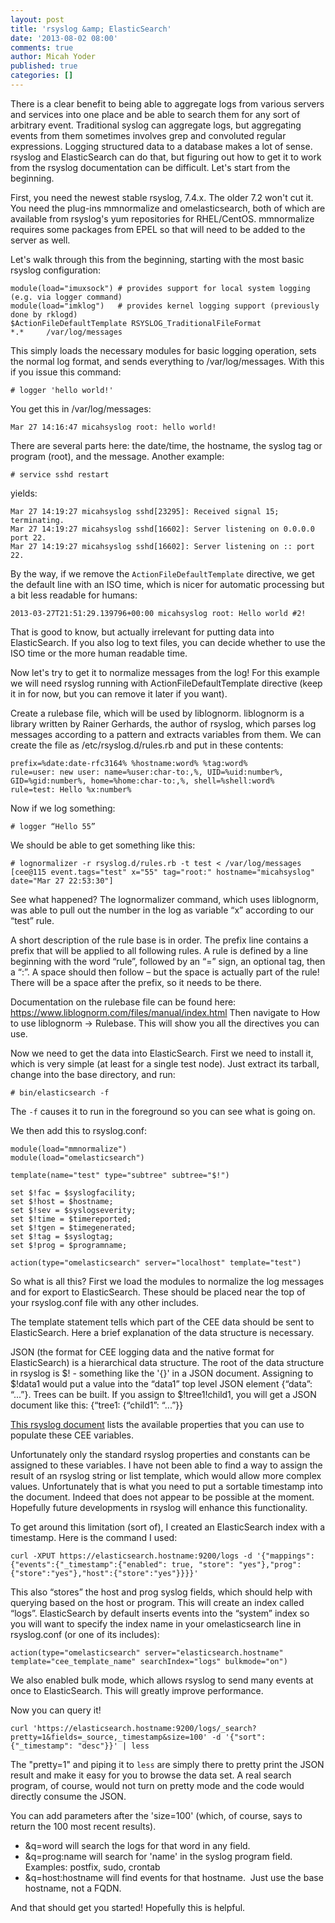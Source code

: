 ```yaml
---
layout: post
title: 'rsyslog &amp; ElasticSearch'
date: '2013-08-02 08:00'
comments: true
author: Micah Yoder
published: true
categories: []
---
```

There is a clear benefit to being able to aggregate logs from various servers and services into one place and be able to search them for any sort of arbitrary event.  Traditional syslog can aggregate logs, but aggregating events from them sometimes involves grep and convoluted regular expressions.  Logging structured data to a database makes a lot of sense.  rsyslog and ElasticSearch can do that, but figuring out how to get it to work from the rsyslog documentation can be difficult.  Let's start from the beginning.<!-- more -->

First, you need the newest stable rsyslog, 7.4.x.  The older 7.2 won't cut it.  You need the plug-ins mmnormalize and omelasticsearch, both of which are available from rsyslog's yum repositories for RHEL/CentOS.  mmnormalize requires some packages from EPEL so that will need to be added to the server as well.

Let's walk through this from the beginning, starting with the most basic rsyslog configuration:

	module(load="imuxsock") # provides support for local system logging (e.g. via logger command)
	module(load="imklog")   # provides kernel logging support (previously done by rklogd)
	$ActionFileDefaultTemplate RSYSLOG_TraditionalFileFormat
	*.*     /var/log/messages

This simply loads the necessary modules for basic logging operation, sets the normal log format, and sends everything to /var/log/messages.  With this if you issue this command:

	# logger 'hello world!'

You get this in /var/log/messages:

	Mar 27 14:16:47 micahsyslog root: hello world!

There are several parts here: the date/time, the hostname, the syslog tag or program (root), and the message.  Another example:

	# service sshd restart

yields:

	Mar 27 14:19:27 micahsyslog sshd[23295]: Received signal 15; terminating.
	Mar 27 14:19:27 micahsyslog sshd[16602]: Server listening on 0.0.0.0 port 22.
	Mar 27 14:19:27 micahsyslog sshd[16602]: Server listening on :: port 22.

By the way, if we remove the `ActionFileDefaultTemplate` directive, we get the default line with an ISO time, which is nicer for automatic processing but a bit less readable for humans:

	2013-03-27T21:51:29.139796+00:00 micahsyslog root: Hello world #2!

That is good to know, but actually irrelevant for putting data into ElasticSearch.  If you also log to text files, you can decide whether to use the ISO time or the more human readable time.

Now let's try to get it to normalize messages from the log!  For this example we will need rsyslog running with ActionFileDefaultTemplate directive (keep it in for now, but you can remove it later if you want).

Create a rulebase file, which will be used by liblognorm.  liblognorm is a library written by Rainer Gerhards, the author of rsyslog, which parses log messages according to a pattern and extracts variables from them.  We can create the file as /etc/rsyslog.d/rules.rb and put in these contents:

	prefix=%date:date-rfc3164% %hostname:word% %tag:word%
	rule=user: new user: name=%user:char-to:,%, UID=%uid:number%, GID=%gid:number%, home=%home:char-to:,%, shell=%shell:word%
	rule=test: Hello %x:number%

Now if we log something:

	# logger “Hello 55”

We should be able to get something like this:

	# lognormalizer -r rsyslog.d/rules.rb -t test < /var/log/messages 
	[cee@115 event.tags="test" x="55" tag="root:" hostname="micahsyslog" date="Mar 27 22:53:30"]

See what happened?  The lognormalizer command, which uses liblognorm, was able to pull out the number in the log as variable “x” according to our “test” rule.

A short description of the rule base is in order.  The prefix line contains a prefix that will be applied to all following rules.  A rule is defined by a line beginning with the word “rule”, followed by an “=” sign, an optional tag, then a “:”.  A space should then follow – but the space is actually part of the rule!  There will be a space after the prefix, so it needs to be there.

Documentation on the rulebase file can be found here: https://www.liblognorm.com/files/manual/index.html
Then navigate to How to use liblognorm → Rulebase.
This will show you all the directives you can use.

Now we need to get the data into ElasticSearch.  First we need to install it, which is very simple (at least for a single test node).  Just extract its tarball, change into the base directory, and run:

	# bin/elasticsearch -f

The `-f` causes it to run in the foreground so you can see what is going on.

We then add this to rsyslog.conf:

	module(load="mmnormalize")
	module(load="omelasticsearch")

	template(name="test" type="subtree" subtree="$!")

	set $!fac = $syslogfacility;
	set $!host = $hostname;
	set $!sev = $syslogseverity;
	set $!time = $timereported;
	set $!tgen = $timegenerated;
	set $!tag = $syslogtag;
	set $!prog = $programname;

	action(type="omelasticsearch" server="localhost" template="test")

So what is all this?  First we load the modules to normalize the log messages and for export to ElasticSearch.  These should be placed near the top of your rsyslog.conf file with any other includes.

The template statement tells which part of the CEE data should be sent to ElasticSearch.  Here a brief explanation of the data structure is necessary.

JSON (the format for CEE logging data and the native format for ElasticSearch) is a hierarchical data structure.  The root of the data structure in rsyslog is $! - something like the '{}' in a JSON document.  Assigning to $!data1 would put a value into the “data1” top level JSON element {“data”: “...”}.  Trees can be built.  If you assign to $!tree1!child1, you will get a JSON document like this: {“tree1: {“child1”: “...”}}

[This rsyslog document][1] lists the available properties that you can use to populate these CEE variables.

Unfortunately only the standard rsyslog properties and constants can be assigned to these variables.  I have not been able to find a way to assign the result of an rsyslog string or list template, which would allow more complex values.  Unfortunately that is what you need to put a sortable timestamp into the document.  Indeed that does not appear to be possible at the moment.  Hopefully future developments in rsyslog will enhance this functionality.

To get around this limitation (sort of), I created an ElasticSearch index with a timestamp.  Here is the command I used:

	curl -XPUT https://elasticsearch.hostname:9200/logs -d '{"mappings":{"events":{"_timestamp":{"enabled": true, "store": "yes"},"prog":{"store":"yes"},"host":{"store":"yes"}}}}'

This also “stores” the host and prog syslog fields, which should help with querying based on the host or program.  This will create an index called “logs”.  ElasticSearch by default inserts events into the “system” index so you will want to specify the index name in your omelasticsearch line in rsyslog.conf (or one of its includes):

	action(type="omelasticsearch" server="elasticsearch.hostname" template="cee_template_name" searchIndex="logs" bulkmode="on")

We also enabled bulk mode, which allows rsyslog to send many events at once to ElasticSearch.  This will greatly improve performance.

Now you can query it!

	curl 'https://elasticsearch.hostname:9200/logs/_search?pretty=1&fields=_source,_timestamp&size=100' -d '{"sort":{"_timestamp": "desc"}}' | less

The "pretty=1" and piping it to `less` are simply there to pretty print the JSON result and make it easy for you to browse the data set.  A real search program, of course, would not turn on pretty mode and the code would directly consume the JSON.

You can add parameters after the 'size=100' (which, of course, says to return the 100 most recent results).

* &q=word will search the logs for that word in any field.
* &q=prog:name will search for 'name' in the syslog program field. Examples: postfix, sudo, crontab
* &q=host:hostname will find events for that hostname.  Just use the base hostname, not a FQDN.

And that should get you started!  Hopefully this is helpful.

[1]: https://www.rsyslog.com/doc/property_replacer.html